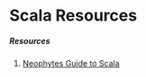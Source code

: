 # Scala Resources

##### Resources
1. [Neophytes Guide to Scala](http://danielwestheide.com/scala/neophytes.html)

